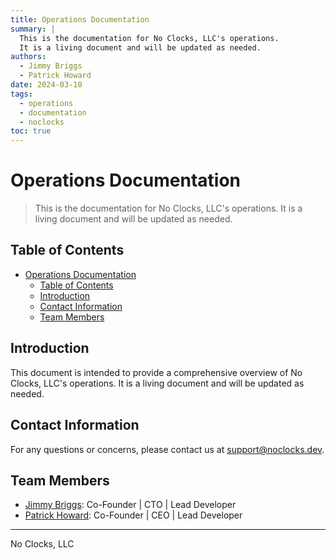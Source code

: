 ```yaml
---
title: Operations Documentation
summary: |
  This is the documentation for No Clocks, LLC's operations.
  It is a living document and will be updated as needed.
authors:
  - Jimmy Briggs
  - Patrick Howard
date: 2024-03-10
tags:
  - operations
  - documentation
  - noclocks
toc: true
---
```


# Operations Documentation

> This is the documentation for No Clocks, LLC's operations. It is a living document and will be updated as needed.

## Table of Contents

- [Operations Documentation](#operations-documentation)
  - [Table of Contents](#table-of-contents)
  - [Introduction](#introduction)
  - [Contact Information](#contact-information)
  - [Team Members](#team-members)

## Introduction

This document is intended to provide a comprehensive overview of No Clocks, LLC's operations. It is a living document and will be updated as needed.

## Contact Information

For any questions or concerns, please contact us at [support@noclocks.dev](mailto:support@noclocks.dev).

## Team Members

- [Jimmy Briggs](https://github.com/jimbrig): Co-Founder | CTO | Lead Developer
- [Patrick Howard](https://github.com/phoward38): Co-Founder | CEO | Lead Developer

***

No Clocks, LLC